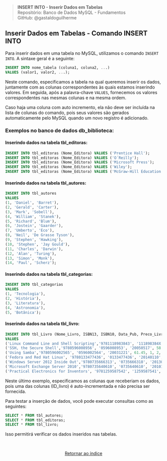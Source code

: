 > **INSERT INTO - Inserir Dados em Tabelas**     
> Repositório: Banco de Dados MySQL - Fundamentos  
> GitHub: @gastaldoguilherme
&nbsp;


## Inserir Dados em Tabelas - Comando INSERT INTO

Para inserir dados em uma tabela no MySQL, utilizamos o comando `INSERT INTO`. A sintaxe geral é a seguinte:

```sql
INSERT INTO nome_tabela (coluna1, coluna2, ...)
VALUES (valor1, valor2, ...);
```

Neste comando, especificamos a tabela na qual queremos inserir os dados, juntamente com as colunas correspondentes às quais estamos inserindo valores. Em seguida, após a palavra-chave `VALUES`, fornecemos os valores correspondentes nas mesmas colunas e na mesma ordem.

Caso haja uma coluna com auto incremento, ela não deve ser incluída na lista de colunas do comando, pois seus valores são gerados automaticamente pelo MySQL quando um novo registro é adicionado.

### Exemplos no banco de dados db_biblioteca:

#### Inserindo dados na tabela tbl_editoras:

```sql
INSERT INTO tbl_editoras (Nome_Editora) VALUES ('Prentice Hall');
INSERT INTO tbl_editoras (Nome_Editora) VALUES ('O´Reilly');
INSERT INTO tbl_editoras (Nome_Editora) VALUES ('Microsoft Press');
INSERT INTO tbl_editoras (Nome_Editora) VALUES ('Wiley');
INSERT INTO tbl_editoras (Nome_Editora) VALUES ('McGraw-Hill Education');
```

#### Inserindo dados na tabela tbl_autores:

```sql
INSERT INTO tbl_autores
VALUES
(1, 'Daniel', 'Barret'),
(2, 'Gerald', 'Carter'),
(3, 'Mark', 'Sobell'),
(4, 'William', 'Stanek'),
(5, 'Richard', 'Blum'),
(6, 'Jostein', 'Gaarder'),
(7, 'Umberto', 'Eco'),
(8, 'Neil', 'De Grasse Tyson'),
(9, 'Stephen', 'Hawking'),
(10, 'Stephen', 'Jay Gould'),
(11, 'Charles', 'Darwin'),
(12, 'Alan', 'Turing'),
(13, 'Simon', 'Monk'),
(14, 'Paul', 'Scherz');
```

#### Inserindo dados na tabela tbl_categorias:

```sql
INSERT INTO tbl_categorias
VALUES
(1, 'Tecnologia'),
(2, 'História'),
(3, 'Literatura'),
(4, 'Astronomia'),
(5, 'Botânica');
```

#### Inserindo dados na tabela tbl_livro:

```sql
INSERT INTO tbl_Livro (Nome_Livro, ISBN13, ISBN10, Data_Pub, Preco_Livro, Id_Categoria, ID_Autor, ID_Editora)
VALUES
('Linux Command Line and Shell Scripting','9781118983843', '111898384X', '20150109', 68.35, 1, 5, 4),
('SSH, the Secure Shell','9780596008956', '0596008953', '20050517', 58.30, 1, 1, 2),
('Using Samba','9780596002565', '0596002564', '20031221', 61.45, 1, 2, 2),
('Fedora and Red Hat Linux', '9780133477436', '0133477436', '20140110', 62.24, 1, 3, 1),
('Windows Server 2012 Inside Out','9780735666313', '0735666318', '20130125', 66.80, 1, 4, 3),
('Microsoft Exchange Server 2010','9780735640610', '0735640610', '20101201', 45.30, 1, 4, 3),
('Practical Electronics for Inventors', '9781259587542', '1259587541', '20160324', 67.80, 1, 13, 5);


```

Neste último exemplo, especificamos as colunas que receberiam os dados, pois uma das colunas (ID_livro) é auto-incrementada e não precisa ser fornecida.

Para testar a inserção de dados, você pode executar consultas como as seguintes:

```sql
SELECT * FROM tbl_autores;
SELECT * FROM tbl_editoras;
SELECT * FROM tbl_livro;
```

Isso permitirá verificar os dados inseridos nas tabelas.


&nbsp;    

<div align="center">
   
[Retornar ao índice](/README.md)

</div>